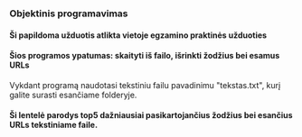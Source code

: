 <h3>Objektinis programavimas</h3>
<h4>Ši papildoma užduotis atlikta vietoje egzamino praktinės užduoties</h4>

<h4>Šios programos ypatumas: skaityti iš failo, išrinkti žodžius bei esamus URLs</h4>
<p>Vykdant programą naudotasi tekstiniu failu pavadinimu "tekstas.txt", kurį galite surasti esančiame folderyje.</p>

<h4>Ši lentelė parodys top5 dažniausiai pasikartojančius žodžius bei esančius URLs tekstiniame faile.</h4>
<table</table>
